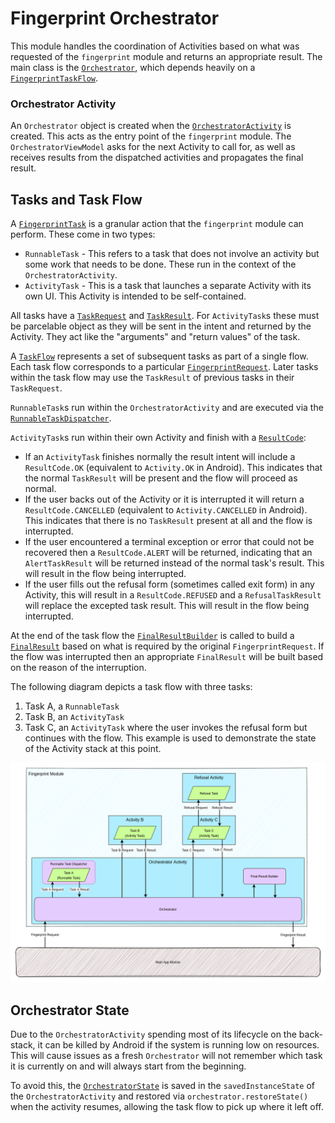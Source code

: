 # Fingerprint Orchestrator

This module handles the coordination of Activities based on what was
requested of the `fingerprint` module and returns an appropriate result.
The main class is the [`Orchestrator`](./Orchestrator.kt), which depends
heavily on a [`FingerprintTaskFlow`](./taskflow/FingerprintTaskFlow.kt).

### Orchestrator Activity

An `Orchestrator` object is created when the
[`OrchestratorActivity`](../activities/orchestrator/OrchestratorActivity.kt)
is created. This acts as the entry point of the `fingerprint` module.
The `OrchestratorViewModel` asks for the next Activity to call for, as
well as receives results from the dispatched activities and propagates
the final result.

## Tasks and Task Flow

A [`FingerprintTask`](./task/FingerprintTask.kt) is a granular action
that the `fingerprint` module can perform. These come in two types:

- `RunnableTask` - This refers to a task that does not involve an
  activity but some work that needs to be done. These run in the context
  of the `OrchestratorActivity`.
- `ActivityTask` - This is a task that launches a separate Activity with
  its own UI. This Activity is intended to be self-contained.

All tasks have a [`TaskRequest`](./task/TaskRequest.kt) and
[`TaskResult`](./task/TaskResult.kt). For `ActivityTask`s these must be
parcelable object as they will be sent in the intent and returned by the
Activity. They act like the "arguments" and "return values" of the task.

A [`TaskFlow`](./taskflow/FingerprintTaskFlow.kt) represents a set of
subsequent tasks as part of a single flow. Each task flow corresponds to
a particular
[`FingerprintRequest`](../data/domain/moduleapi/fingerprint/requests/FingerprintRequest.kt).
Later tasks within the task flow may use the `TaskResult` of previous
tasks in their `TaskRequest`.

`RunnableTask`s run within the `OrchestratorActivity` and are executed
via the
[`RunnableTaskDispatcher`](./runnable/RunnableTaskDispatcher.kt).

`ActivityTask`s run within their own Activity and finish with a
[`ResultCode`](./domain/ResultCode.kt):

- If an `ActivityTask` finishes normally the result intent will include
  a `ResultCode.OK` (equivalent to `Activity.OK` in Android). This
  indicates that the normal `TaskResult` will be present and the flow
  will proceed as normal.
- If the user backs out of the Activity or it is interrupted it will
  return a `ResultCode.CANCELLED` (equivalent to `Activity.CANCELLED` in
  Android). This indicates that there is no `TaskResult` present at all
  and the flow is interrupted.
- If the user encountered a terminal exception or error that could not
  be recovered then a `ResultCode.ALERT` will be returned, indicating
  that an `AlertTaskResult` will be returned instead of the normal
  task's result. This will result in the flow being interrupted.
- If the user fills out the refusal form (sometimes called exit form) in
  any Activity, this will result in a `ResultCode.REFUSED` and a
  `RefusalTaskResult` will replace the excepted task result. This will
  result in the flow being interrupted.

At the end of the task flow the
[`FinalResultBuilder`](./../data/domain/moduleapi/fingerprint/FinalResultBuilder.kt)
is called to build a [`FinalResult`](./models/FinalResult.kt) based on
what is required by the original `FingerprintRequest`. If the flow was
interrupted then an appropriate `FinalResult` will be built based on the
reason of the interruption.

The following diagram depicts a task flow with three tasks:

1. Task A, a `RunnableTask`
2. Task B, an `ActivityTask`
3. Task C, an `ActivityTask` where the user invokes the refusal form but
   continues with the flow. This example is used to demonstrate the
   state of the Activity stack at this point.

![orchestrator_diagram](../../../../../../../doc/orchestrator_diagram.png)

## Orchestrator State

Due to the `OrchestratorActivity` spending most of its lifecycle on the
back-stack, it can be killed by Android if the system is running low on
resources. This will cause issues as a fresh `Orchestrator` will not
remember which task it is currently on and will always start from the
beginning.

To avoid this, the [`OrchestratorState`](./state/OrchestratorState.kt)
is saved in the `savedInstanceState` of the `OrchestratorActivity` and
restored via `orchestrator.restoreState()` when the activity resumes,
allowing the task flow to pick up where it left off.
